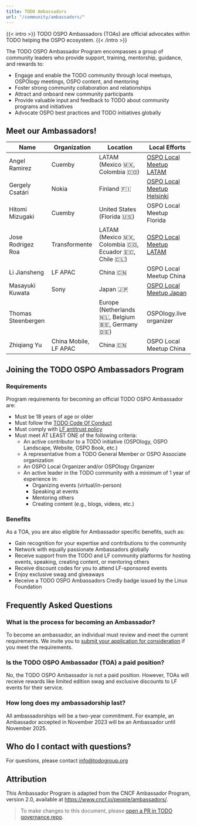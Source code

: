 ```yaml
---
title: TODO Ambassadors
url: "/community/ambassadors/"
---
```


{{< intro >}}
TODO OSPO Ambassadors (TOAs) are official advocates within TODO helping the OSPO ecosystem.
{{< /intro >}}


The TODO OSPO Ambassador Program encompasses a group of community leaders who provide support, training, mentorship, guidance, and rewards to:

* Engage and enable the TODO community through local meetups, OSPOlogy meetings, OSPO content, and mentoring
* Foster strong community collaboration and relationships
* Attract and onboard new community participants
* Provide valuable input and feedback to TODO about community programs and initiatives
* Advocate OSPO best practices and TODO initiatives globally

## Meet our Ambassadors!

| Name | Organization | Location | Local Efforts
| --- | --- | --- | --- |
| Angel Ramirez | Cuemby | LATAM (Mexico 🇲🇽, Colombia 🇨🇴) | [OSPO Local Meetup LATAM](https://community.linuxfoundation.org/ospo-local-meetup-latam-spanish-speaking/) |
| Gergely Csatári | Nokia | Finland 🇫🇮 | [OSPO Local Meetup Helsinki](https://community.linuxfoundation.org/ospo-local-meetup-helsinki/) |
| Hitomi Mizugaki| Cuemby | United States (Florida 🇺🇸) | OSPO Local Meetup Florida |
| Jose Rodrigez Roa | Transformente | LATAM (Mexico 🇲🇽, Colombia 🇨🇴, Ecuador 🇪🇨, Chile 🇨🇱) | [OSPO Local Meetup LATAM](https://community.linuxfoundation.org/ospo-local-meetup-latam-spanish-speaking/) |
| Li Jiansheng | LF APAC | China 🇨🇳 | OSPO Local Meetup China |
| Masayuki Kuwata | Sony | Japan 🇯🇵 | [OSPO Local Meetup Japan](https://community.linuxfoundation.org/ospo-local-meetup-japan-japanese-speaking/) |
| Thomas Steenbergen |  | Europe (Netherlands 🇳🇱, Belgium 🇧🇪, Germany 🇩🇪) | OSPOlogy.live organizer |
| Zhiqiang Yu | China Mobile, LF APAC | China 🇨🇳 | OSPO Local Meetup China |

## Joining the TODO OSPO Ambassadors Program

### Requirements

Program requirements for becoming an official TODO OSPO Ambassador are:
* Must be 18 years of age or older
* Must follow the [TODO Code Of Conduct](https://todogroup.org/code-of-conduct/)
* Must comply with [LF antitrust policy](https://www.linuxfoundation.org/legal/antitrust-policy)
* Must meet AT LEAST ONE of the following criteria:
  * An active contributor to a TODO initiative (OSPOlogy, OSPO Landscape, Website, OSPO Book, etc.)
  * A representative from a TODO General Member or OSPO Associate organization
  * An OSPO Local Organizer and/or OSPOlogy Organizer
  * An active leader in the TODO community with a minimum of 1 year of experience in:
    * Organizing events (virtual/in-person)
    * Speaking at events
    * Mentoring others
    * Creating content (e.g., blogs, videos, etc.)

### Benefits

As a TOA, you are also eligible for Ambassador specific benefits, such as:
* Gain recognition for your expertise and contributions to the community
* Network with equally passionate Ambassadors globally
* Receive support from the TODO and LF community platforms for hosting events, speaking, creating content, or mentoring others
* Receive discount codes for you to attend LF-sponsored events
* Enjoy exclusive swag and giveaways
* Receive a TODO OSPO Ambassadors Credly badge issued by the Linux Foundation


## Frequently Asked Questions

### What is the process for becoming an Ambassador?
To become an ambassador, an individual must review and meet the current requirements. We invite you to [submit your application for consideration](https://github.com/todogroup/governance/issues/new/choose) if you meet the requirements.

### Is the TODO OSPO Ambassador (TOA) a paid position?
No, the TODO OSPO Ambassador is not a paid position. However, TOAs will receive rewards like limited edition swag and exclusive discounts to LF events for their service.

### How long does my ambassadorship last?
All ambassadorships will be a two-year commitment. For example, an Ambassador accepted in November 2023 will be an Ambassador until November 2025.

## Who do I contact with questions?
For questions, please contact info@todogroup.org


## Attribution

This Ambassador Program is adapted from the CNCF Ambassador Program, version 2.0, available at https://www.cncf.io/people/ambassadors/.

> To make changes to this document, please [open a PR in TODO governance repo](https://github.com/todogroup/governance/blob/main/TODO-OSPO-Ambassador-Program.md).

